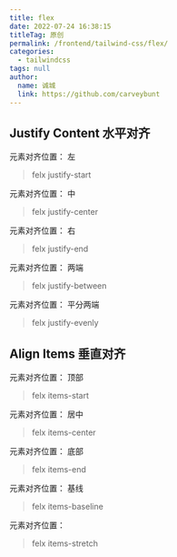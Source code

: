 ```yaml
---
title: flex
date: 2022-07-24 16:38:15
titleTag: 原创
permalink: /frontend/tailwind-css/flex/
categories: 
  - tailwindcss
tags: null
author: 
  name: 诚城
  link: https://github.com/carveybunt
---
```


## Justify Content 水平对齐
元素对齐位置： 左
> felx justify-start 

元素对齐位置： 中
> felx justify-center 


元素对齐位置： 右
> felx justify-end 


元素对齐位置： 两端
> felx justify-between 


元素对齐位置： 平分两端
> felx justify-evenly 

## Align Items 垂直对齐
元素对齐位置： 顶部
> felx items-start 

元素对齐位置： 居中
> felx items-center 


元素对齐位置： 底部
> felx items-end 


元素对齐位置： 基线
> felx items-baseline 


元素对齐位置： 
> felx items-stretch

